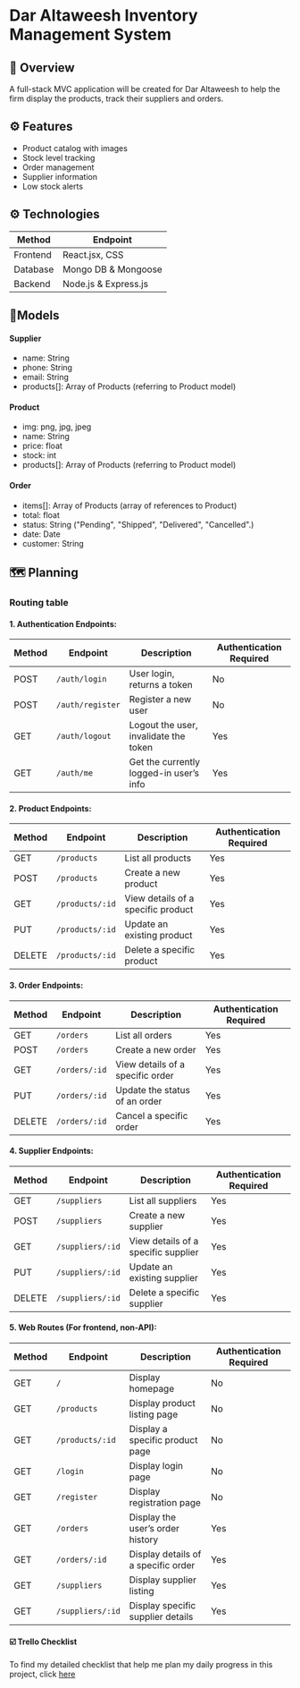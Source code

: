 # Dar Altaweesh Inventory Management System

## 📜 Overview

A full-stack MVC application will be created for Dar Altaweesh to help the firm display the products, track their suppliers and orders.

## ⚙️ Features

- Product catalog with images
- Stock level tracking
- Order management
- Supplier information
- Low stock alerts

## ⚙️ Technologies

| Method    | Endpoint               | 
|-----------|------------------------|
| Frontend  | React.jsx, CSS         | 
| Database  | Mongo DB & Mongoose    | 
| Backend   | Node.js & Express.js   | 

## 🔌Models

#### Supplier

- name: String
- phone: String
- email: String
- products[]: Array of Products (referring to Product model)

#### Product

- img: png, jpg, jpeg
- name: String
- price: float
- stock: int
- products[]: Array of Products (referring to Product model)

#### Order

- items[]: Array of Products (array of references to Product)
- total: float
- status: String ("Pending", "Shipped", "Delivered", "Cancelled".)
- date: Date
- customer: String

## 🗺️ Planning

### Routing table

#### 1. Authentication Endpoints:

| Method | Endpoint               | Description                              | Authentication Required |
|--------|------------------------|------------------------------------------|-------------------------|
| POST   | `/auth/login`          | User login, returns a token              | No                      |
| POST   | `/auth/register`       | Register a new user                      | No                      |
| GET    | `/auth/logout`         | Logout the user, invalidate the token    | Yes                     |
| GET    | `/auth/me`             | Get the currently logged-in user’s info  | Yes                     |


#### 2. Product Endpoints:

| Method | Endpoint               | Description                              | Authentication Required |
|--------|------------------------|------------------------------------------|-------------------------|
| GET    | `/products`            | List all products                        | Yes                     |
| POST   | `/products`            | Create a new product                     | Yes                     |
| GET    | `/products/:id`        | View details of a specific product       | Yes                     |
| PUT    | `/products/:id`        | Update an existing product               | Yes                     |
| DELETE | `/products/:id`        | Delete a specific product                | Yes                     |


#### 3. Order Endpoints:

| Method | Endpoint              | Description                               | Authentication Required |
|--------|-----------------------|-------------------------------------------|-------------------------|
| GET    | `/orders`             | List all orders                           | Yes                     |
| POST   | `/orders`             | Create a new order                        | Yes                     |
| GET    | `/orders/:id`         | View details of a specific order          | Yes                     |
| PUT    | `/orders/:id`         | Update the status of an order             | Yes                     |
| DELETE | `/orders/:id`         | Cancel a specific order                   | Yes                     |


#### 4. Supplier Endpoints:

| Method | Endpoint              | Description                               | Authentication Required |
|--------|-----------------------|-------------------------------------------|-------------------------|
| GET    | `/suppliers`          | List all suppliers                        | Yes                     |
| POST   | `/suppliers`          | Create a new supplier                     | Yes                     |
| GET    | `/suppliers/:id`      | View details of a specific supplier       | Yes                     |
| PUT    | `/suppliers/:id`      | Update an existing supplier               | Yes                     |
| DELETE | `/suppliers/:id`      | Delete a specific supplier                | Yes                     |


#### 5. Web Routes (For frontend, non-API):

| Method | Endpoint              | Description                               | Authentication Required |
|--------|-----------------------|-------------------------------------------|-------------------------|
| GET    | `/`                   | Display homepage                          | No                      |
| GET    | `/products`           | Display product listing page              | No                      |
| GET    | `/products/:id`       | Display a specific product page           | No                      |
| GET    | `/login`              | Display login page                        | No                      |
| GET    | `/register`           | Display registration page                 | No                      |
| GET    | `/orders`             | Display the user’s order history          | Yes                     |
| GET    | `/orders/:id`         | Display details of a specific order       | Yes                     |
| GET    | `/suppliers`          | Display supplier listing                  | Yes                     |
| GET    | `/suppliers/:id`      | Display specific supplier details         | Yes                     |

#### ☑️ Trello Checklist

To find my detailed checklist that help me plan my daily progress in this project, click [here](https://trello.com/b/a2DOcAiJ/project-2-inventory-system-planner)
